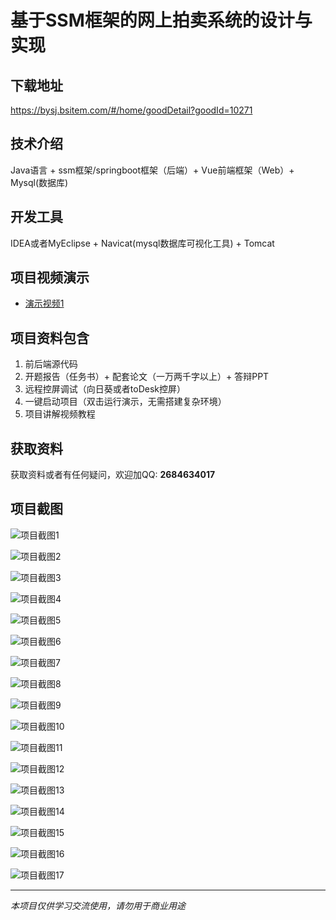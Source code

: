 # 基于SSM框架的网上拍卖系统的设计与实现

## 下载地址
https://bysj.bsitem.com/#/home/goodDetail?goodId=10271

## 技术介绍
Java语言 + ssm框架/springboot框架（后端）+ Vue前端框架（Web）+ Mysql(数据库)

## 开发工具
IDEA或者MyEclipse + Navicat(mysql数据库可视化工具) + Tomcat

## 项目视频演示
- [演示视频1](https://graduation-images.oss-cn-beijing.aliyuncs.com/videos/828%E5%A5%97ssm%E5%BD%95%E5%83%8F/10271_ssm114%E5%9F%BA%E4%BA%8ESSM%E6%A1%86%E6%9E%B6%E7%9A%84%E7%BD%91%E4%B8%8A%E6%8B%8D%E5%8D%96%E7%B3%BB%E7%BB%9F%E7%9A%84%E8%AE%BE%E8%AE%A1%E4%B8%8E%E5%AE%9E%E7%8E%B0%2Bvue%E5%BD%95%E5%83%8F.mp4)

## 项目资料包含
1. 前后端源代码
2. 开题报告（任务书）+ 配套论文（一万两千字以上）+ 答辩PPT
3. 远程控屏调试（向日葵或者toDesk控屏）
4. 一键启动项目（双击运行演示，无需搭建复杂环境）
5. 项目讲解视频教程

## 获取资料
获取资料或者有任何疑问，欢迎加QQ: **2684634017**

## 项目截图
![项目截图1](https://graduation-images.oss-cn-beijing.aliyuncs.com/图片/10271/毕设论坛项目主图.jpg)

![项目截图2](https://graduation-images.oss-cn-beijing.aliyuncs.com/图片/10271/1.png)

![项目截图3](https://graduation-images.oss-cn-beijing.aliyuncs.com/图片/10271/2.png)

![项目截图4](https://graduation-images.oss-cn-beijing.aliyuncs.com/图片/10271/3.png)

![项目截图5](https://graduation-images.oss-cn-beijing.aliyuncs.com/图片/10271/4.png)

![项目截图6](https://graduation-images.oss-cn-beijing.aliyuncs.com/图片/10271/5.png)

![项目截图7](https://graduation-images.oss-cn-beijing.aliyuncs.com/图片/10271/6.png)

![项目截图8](https://graduation-images.oss-cn-beijing.aliyuncs.com/图片/10271/7.png)

![项目截图9](https://graduation-images.oss-cn-beijing.aliyuncs.com/图片/10271/8.png)

![项目截图10](https://graduation-images.oss-cn-beijing.aliyuncs.com/图片/10271/9.png)

![项目截图11](https://graduation-images.oss-cn-beijing.aliyuncs.com/图片/10271/10.png)

![项目截图12](https://graduation-images.oss-cn-beijing.aliyuncs.com/图片/10271/11.png)

![项目截图13](https://graduation-images.oss-cn-beijing.aliyuncs.com/图片/10271/12.png)

![项目截图14](https://graduation-images.oss-cn-beijing.aliyuncs.com/图片/10271/13.png)

![项目截图15](https://graduation-images.oss-cn-beijing.aliyuncs.com/图片/10271/14.png)

![项目截图16](https://graduation-images.oss-cn-beijing.aliyuncs.com/图片/10271/15.png)

![项目截图17](https://graduation-images.oss-cn-beijing.aliyuncs.com/图片/10271/16.png)

---
*本项目仅供学习交流使用，请勿用于商业用途*

